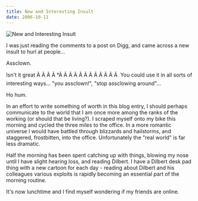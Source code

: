 ```yaml
---
title: New and Interesting Insult
date: 2006-10-11
---
```


![New and Interesting Insult](https://source.unsplash.com/qTpc0Vj4YoE/1600x900)

I was just reading the comments to a post on Digg, and came across a new insult to hurl at people...

Assclown.

Isn't it great Ã Ã Ã Ã °Ã Ã Ã Ã Ã Ã Ã Ã Ã Ã Ã Ã  You could use it in all sorts of interesting ways... "you assclown!", "stop assclowing around"...

Ho hum.

In an effort to write something of worth in this blog entry, I should perhaps communicate to the world that I am once more among the ranks of the working (or should that be living?). I scraped myself onto my bike this morning and cycled the three miles to the office. In a more romantic universe I would have battled through blizzards and hailstorms, and staggered, frostbitten, into the office. Unfortunately the "real world" is far less dramatic.

Half the morning has been spent catching up with things, blowing my nose until I have slight hearing loss, and reading Dilbert. I have a Dilbert desk pad thing with a new cartoon for each day - reading about Dilbert and his colleagues various exploits is rapidly becoming an essential part of the morning routine.

It's now lunchtime and I find myself wondering if my friends are online.